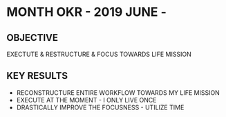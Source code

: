 # MONTH OKR - 2019 JUNE -

## OBJECTIVE

EXECTUTE & RESTRUCTURE & FOCUS TOWARDS LIFE MISSION

## KEY RESULTS

- RECONSTRUCTURE ENTIRE WORKFLOW TOWARDS MY LIFE MISSION
- EXECUTE AT THE MOMENT - I ONLY LIVE ONCE
- DRASTICALLY IMPROVE THE FOCUSNESS - UTILIZE TIME

